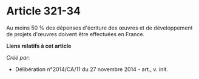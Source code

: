 # Article 321-34

Au moins 50 % des dépenses d'écriture des œuvres et de développement de projets d'œuvres doivent être effectuées en France.

**Liens relatifs à cet article**

_Créé par_:

  - Délibération n°2014/CA/11 du 27 novembre 2014 - art., v. init.
